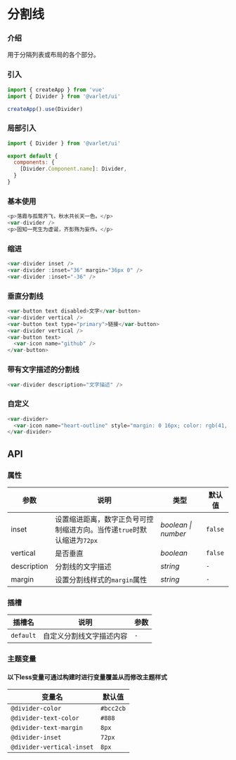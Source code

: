# 分割线

### 介绍
用于分隔列表或布局的各个部分。

### 引入

```js
import { createApp } from 'vue'
import { Divider } from '@varlet/ui'

createApp().use(Divider)
```

### 局部引入

```js
import { Divider } from '@varlet/ui'

export default {
  components: {
    [Divider.Component.name]: Divider,
  }
}
```

### 基本使用
```js
<p>落霞与孤鹜齐飞，秋水共长天一色。</p>
<var-divider />
<p>固知一死生为虚诞，齐彭殇为妄作。</p>
```

### 缩进
```js
<var-divider inset />
<var-divider :inset="36" margin="36px 0" />
<var-divider :inset="-36" />
```

### 垂直分割线
```js
<var-button text disabled>文字</var-button>
<var-divider vertical />
<var-button text type="primary">链接</var-button>
<var-divider vertical />
<var-button text>
  <var-icon name="github" />
</var-button>
```

### 带有文字描述的分割线
```js
<var-divider description="文字描述" />
```

### 自定义
```js
<var-divider>
  <var-icon name="heart-outline" style="margin: 0 16px; color: rgb(41, 121, 255);" />
</var-divider>
```

## API

### 属性
| 参数 | 说明 | 类型 | 默认值 | 
| --- | --- | --- | --- | 
| inset | 设置缩进距离，数字正负号可控制缩进方向。当传递`true`时默认缩进为`72px` | _boolean \| number_ | `false` |
| vertical | 是否垂直 | _boolean_ | `false` |
| description | 分割线的文字描述 | _string_ | `-` |
| margin | 设置分割线样式的`margin`属性 | _string_ | `-` |

### 插槽
| 插槽名 | 说明 | 参数 |
| --- | --- | --- |
| `default` | 自定义分割线文字描述内容 | `-` |

### 主题变量

#### 以下less变量可通过构建时进行变量覆盖从而修改主题样式

| 变量名 | 默认值 |
| --- | --- |
| `@divider-color` | `#bcc2cb` |
| `@divider-text-color` | `#888`|
| `@divider-text-margin` | `8px`|
| `@divider-inset` |  `72px`|
| `@divider-vertical-inset` | `8px`|